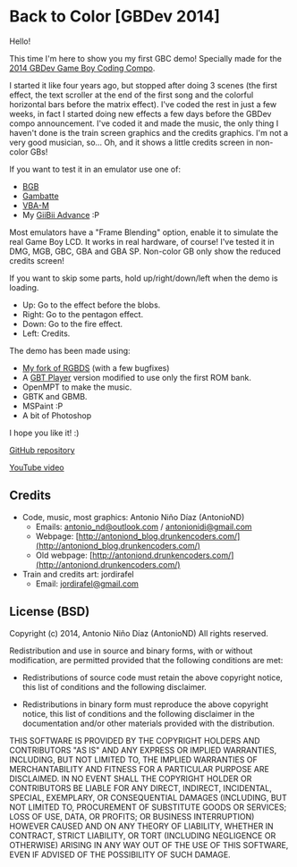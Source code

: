 Back to Color [GBDev 2014]
==========================

Hello!

This time I'm here to show you my first GBC demo! Specially made for the 
[2014 GBDev Game Boy Coding Compo](http://gbdev.gg8.se/forums/viewtopic.php?id=173).

I started it like four years ago, but stopped after doing 3 scenes (the first 
effect, the text scroller at the end of the first song and the colorful horizontal
bars before the matrix effect). I've coded the rest in just a few weeks, in fact
I started doing new effects a few days before the GBDev compo announcement. I've
coded it and made the music, the only thing I haven't done is the train screen
graphics and the credits graphics. I'm not a very good musician, so... Oh, and it
shows a little credits screen in non-color GBs!

If you want to test it in an emulator use one of:
- [BGB](http://bgb.bircd.org/)
- [Gambatte](http://sourceforge.net/projects/gambatte/)
- [VBA-M](http://vba-m.com/)
- My [GiiBii Advance](https://github.com/AntonioND/giibiiadvance) :P

Most emulators have a "Frame Blending" option, enable it to simulate the real
Game Boy LCD. It works in real hardware, of course! I've tested it in DMG, MGB, 
GBC, GBA and GBA SP. Non-color GB only show the reduced credits screen!

If you want to skip some parts, hold up/right/down/left when the demo is loading.
- Up: Go to the effect before the blobs.
- Right: Go to the pentagon effect.
- Down: Go to the fire effect.
- Left: Credits.

The demo has been made using:
- [My fork of RGBDS](https://github.com/AntonioND/rgbds) (with a few bugfixes)
- A [GBT Player](https://github.com/AntonioND/gbt-player) version modified to use
  only the first ROM bank.
- OpenMPT to make the music.
- GBTK and GBMB.
- MSPaint :P
- A bit of Photoshop

I hope you like it! :)

[GitHub repository](https://github.com/AntonioND/back-to-color)

[YouTube video](https://www.google.com/)

Credits
-------

* Code, music, most graphics: Antonio Niño Díaz (AntonioND)
  * Emails: antonio_nd@outlook.com / antonionidi@gmail.com
  * Webpage: [http://antoniond_blog.drunkencoders.com/](http://antoniond_blog.drunkencoders.com/)
  * Old webpage: [http://antoniond.drunkencoders.com/](http://antoniond.drunkencoders.com/)
* Train and credits art: jordirafel
  * Email: jordirafel@gmail.com


License (BSD)
-------------

Copyright (c) 2014, Antonio Niño Díaz (AntonioND)
All rights reserved.

Redistribution and use in source and binary forms, with or without
modification, are permitted provided that the following conditions are met:

* Redistributions of source code must retain the above copyright notice, this
  list of conditions and the following disclaimer.

* Redistributions in binary form must reproduce the above copyright notice,
  this list of conditions and the following disclaimer in the documentation
  and/or other materials provided with the distribution.

THIS SOFTWARE IS PROVIDED BY THE COPYRIGHT HOLDERS AND CONTRIBUTORS "AS IS"
AND ANY EXPRESS OR IMPLIED WARRANTIES, INCLUDING, BUT NOT LIMITED TO, THE
IMPLIED WARRANTIES OF MERCHANTABILITY AND FITNESS FOR A PARTICULAR PURPOSE ARE
DISCLAIMED. IN NO EVENT SHALL THE COPYRIGHT HOLDER OR CONTRIBUTORS BE LIABLE
FOR ANY DIRECT, INDIRECT, INCIDENTAL, SPECIAL, EXEMPLARY, OR CONSEQUENTIAL
DAMAGES (INCLUDING, BUT NOT LIMITED TO, PROCUREMENT OF SUBSTITUTE GOODS OR
SERVICES; LOSS OF USE, DATA, OR PROFITS; OR BUSINESS INTERRUPTION) HOWEVER
CAUSED AND ON ANY THEORY OF LIABILITY, WHETHER IN CONTRACT, STRICT LIABILITY,
OR TORT (INCLUDING NEGLIGENCE OR OTHERWISE) ARISING IN ANY WAY OUT OF THE USE
OF THIS SOFTWARE, EVEN IF ADVISED OF THE POSSIBILITY OF SUCH DAMAGE.

